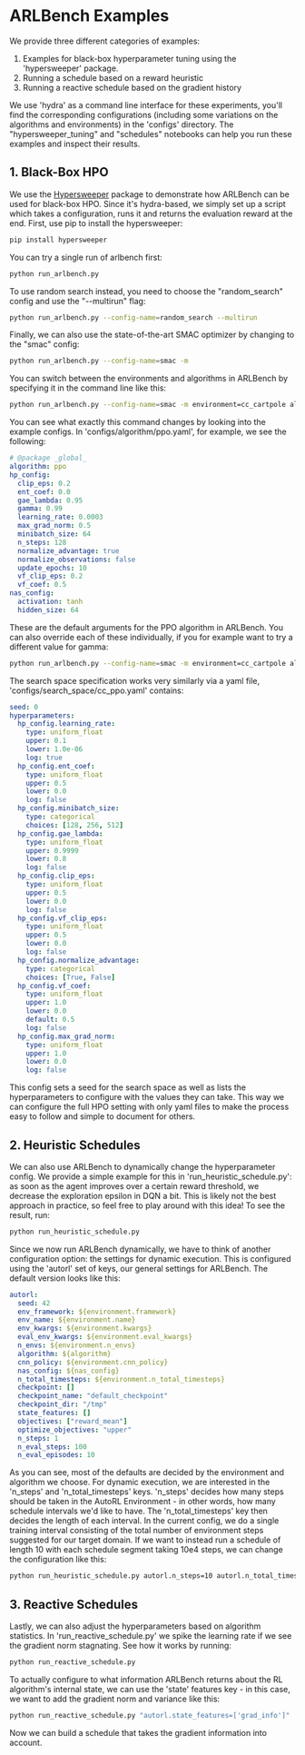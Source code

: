 # ARLBench Examples

We provide three different categories of examples:
1. Examples for black-box hyperparameter tuning using the 'hypersweeper' package. 
2. Running a schedule based on a reward heuristic
3. Running a reactive schedule based on the gradient history

We use 'hydra' as a command line interface for these experiments, you'll find the corresponding configurations (including some variations on the algorithms and environments) in the 'configs' directory.
The "hypersweeper_tuning" and "schedules" notebooks can help you run these examples and inspect their results.

## 1. Black-Box HPO

We use the [Hypersweeper](https://github.com/automl/hypersweeper/) package to demonstrate how ARLBench can be used for black-box HPO. Since it's hydra-based, we simply set up a script which takes a configuration, runs it and returns the evaluation reward at the end. First, use pip to install the hypersweeper:

```bash
pip install hypersweeper
```

You can try a single run of arlbench first:

```bash
python run_arlbench.py
```

To use random search instead, you need to choose the "random_search" config and use the "--multirun" flag:

```bash
python run_arlbench.py --config-name=random_search --multirun
```

Finally, we can also use the state-of-the-art SMAC optimizer by changing to the "smac" config:

```bash
python run_arlbench.py --config-name=smac -m
```

You can switch between the environments and algorithms in ARLBench by specifying it in the command line like this:

```bash
python run_arlbench.py --config-name=smac -m environment=cc_cartpole algorithm=ppo search_space=ppo_cc
```

You can see what exactly this command changes by looking into the example configs. In 'configs/algorithm/ppo.yaml', for example, we see the following:

```yaml
# @package _global_
algorithm: ppo
hp_config:
  clip_eps: 0.2
  ent_coef: 0.0
  gae_lambda: 0.95
  gamma: 0.99
  learning_rate: 0.0003
  max_grad_norm: 0.5
  minibatch_size: 64
  n_steps: 128
  normalize_advantage: true
  normalize_observations: false
  update_epochs: 10
  vf_clip_eps: 0.2
  vf_coef: 0.5
nas_config:
  activation: tanh
  hidden_size: 64
```

These are the default arguments for the PPO algorithm in ARLBench. You can also override each of these individually, if you for example want to try a different value for gamma:

```bash
python run_arlbench.py --config-name=smac -m environment=cc_cartpole algorithm=ppo search_space=ppo_cc hp_config.gamma=0.8
```

The search space specification works very similarly via a yaml file, 'configs/search_space/cc_ppo.yaml' contains:
```yaml
seed: 0
hyperparameters:
  hp_config.learning_rate:
    type: uniform_float
    upper: 0.1
    lower: 1.0e-06
    log: true
  hp_config.ent_coef:
    type: uniform_float
    upper: 0.5 
    lower: 0.0
    log: false
  hp_config.minibatch_size:
    type: categorical
    choices: [128, 256, 512]
  hp_config.gae_lambda:
    type: uniform_float
    upper: 0.9999
    lower: 0.8
    log: false
  hp_config.clip_eps:
    type: uniform_float
    upper: 0.5
    lower: 0.0
    log: false
  hp_config.vf_clip_eps:
    type: uniform_float
    upper: 0.5
    lower: 0.0
    log: false
  hp_config.normalize_advantage:
    type: categorical
    choices: [True, False]
  hp_config.vf_coef:
    type: uniform_float
    upper: 1.0
    lower: 0.0
    default: 0.5
    log: false
  hp_config.max_grad_norm:
    type: uniform_float
    upper: 1.0
    lower: 0.0
    log: false
```

This config sets a seed for the search space as well as lists the hyperparameters to configure with the values they can take. This way we can configure the full HPO setting with only yaml files to make the process easy to follow and simple to document for others.


## 2. Heuristic Schedules

We can also use ARLBench to dynamically change the hyperparameter config. We provide a simple example for this in 'run_heuristic_schedule.py': as soon as the agent improves over a certain reward threshold, we decrease the exploration epsilon in DQN a bit. This is likely not the best approach in practice, so feel free to play around with this idea! To see the result, run:

```bash
python run_heuristic_schedule.py
```

Since we now run ARLBench dynamically, we have to think of another configuration option: the settings for dynamic execution. This is configured using the 'autorl' set of keys, our general settings for ARLBench. The default version looks like this:

```yaml
autorl:
  seed: 42
  env_framework: ${environment.framework}
  env_name: ${environment.name}
  env_kwargs: ${environment.kwargs}
  eval_env_kwargs: ${environment.eval_kwargs}
  n_envs: ${environment.n_envs}
  algorithm: ${algorithm}
  cnn_policy: ${environment.cnn_policy}
  nas_config: ${nas_config}
  n_total_timesteps: ${environment.n_total_timesteps}
  checkpoint: []
  checkpoint_name: "default_checkpoint"
  checkpoint_dir: "/tmp"
  state_features: []
  objectives: ["reward_mean"]
  optimize_objectives: "upper"
  n_steps: 1
  n_eval_steps: 100
  n_eval_episodes: 10
```

As you can see, most of the defaults are decided by the environment and algorithm we choose. For dynamic execution, we are interested in the 'n_steps' and 'n_total_timesteps' keys. 
'n_steps' decides how many steps should be taken in the AutoRL Environment - in other words, how many schedule intervals we'd like to have. The 'n_total_timesteps' key then decides the length of each interval.
In the current config, we do a single training interval consisting of the total number of environment steps suggested for our target domain. If we want to instead run a schedule of length 10 with each schedule segment taking 10e4 steps, we can change the configuration like this:

```bash
python run_heuristic_schedule.py autorl.n_steps=10 autorl.n_total_timesteps=10000
```

## 3. Reactive Schedules

Lastly, we can also adjust the hyperparameters based on algorithm statistics. In 'run_reactive_schedule.py' we spike the learning rate if we see the gradient norm stagnating. See how it works by running:

```bash
python run_reactive_schedule.py
```

To actually configure to what information ARLBench returns about the RL algorithm's internal state, we can use the 'state' features key - in this case, we want to add the gradient norm and variance like this:

```bash
python run_reactive_schedule.py "autorl.state_features=['grad_info']"
```

Now we can build a schedule that takes the gradient information into account.